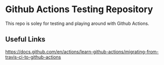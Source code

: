 # Github Actions Testing Repository

This repo is soley for testing and playing around with Github Actions.

## Useful Links

https://docs.github.com/en/actions/learn-github-actions/migrating-from-travis-ci-to-github-actions